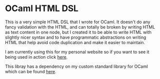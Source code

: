 # OCaml HTML DSL

This is a very simple HTML DSL that I wrote for OCaml. It doesn't do any fancy validation with the HTML, and can totally be broken by writing HTML as text content in one node, but I created it to be able to write HTML with slightly nicer syntax and to have programmatic abstractions on writing HTML that help avoid code duplication and make it easier to maintain.

I am currently using this for my personal website so if you want to see it being used in action click [here](https://github.com/aaron-jack-manning/personal-website).

This libray has a dependency on my custom standard library for OCaml which can be found [here](https://github.com/aaron-jack-manning/ocaml-standard-library).